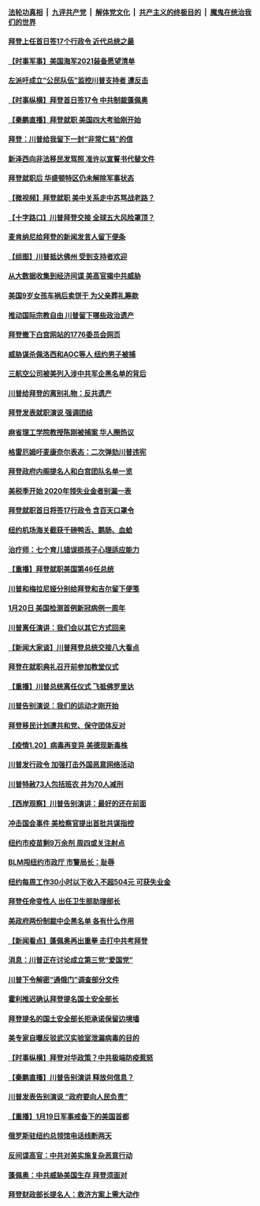 ####  [法轮功真相](../../../../basic/blob/master/README.md?t=01211001) &nbsp;|&nbsp; [九评共产党](../../../../9ping.md/blob/master/README.md?t=01211001) &nbsp;|&nbsp; [解体党文化](../../../../jtdwh.md/blob/master/README.md?t=01211001)  &nbsp;|&nbsp; [共产主义的终极目的](../../../../gczydzjmd.md/blob/master/README.md?t=01211001) &nbsp;|&nbsp; [魔鬼在统治我们的世界](../../../../mgztzwmdsj.md/blob/master/README.md?t=01211001) 

#### [拜登上任首日签17个行政令 近代总统之最](../pages/nsc412/n12701194.md?t=01211001) 

#### [【时事军事】美国海军2021装备愿望清单](../pages/nsc412/n12698484.md?t=01211001) 

#### [左派吁成立“公民队伍”监控川普支持者 遭反击](../pages/nsc412/n12701518.md?t=01211001) 

#### [【时事纵横】拜登首日签17令 中共制裁蓬佩奥](../pages/nsc412/n12701275.md?t=01211001) 

#### [【秦鹏直播】拜登就职 美国四大考验刚开始](../pages/nsc412/n12701423.md?t=01211001) 

#### [拜登：川普给我留下一封“非常仁慈”的信](../pages/nsc412/n12701395.md?t=01211001) 

#### [新泽西向非法移民发驾照 准许以宣誓书代替文件](../pages/nsc412/n12701093.md?t=01211001) 

#### [拜登就职后 华盛顿特区仍未解除军事状态](../pages/nsc412/n12700991.md?t=01211001) 

#### [【微视频】拜登就职 美中关系走中苏骂战老路？](../pages/nsc412/n12700648.md?t=01211001) 

#### [【十字路口】川普拜登交接 全球五大风险罩顶？](../pages/nsc412/n12701378.md?t=01211001) 

#### [麦肯纳尼给拜登的新闻发言人留下便条](../pages/nsc412/n12701319.md?t=01211001) 

#### [【组图】川普抵达佛州 受到支持者欢迎](../pages/nsc412/n12701208.md?t=01211001) 

#### [从大数据收集到经济间谍 美高官揭中共威胁](../pages/nsc412/n12701202.md?t=01211001) 

#### [美国9岁女孩车祸后卖饼干 为父亲葬礼筹款](../pages/nsc412/n12700562.md?t=01211001) 

#### [推动国际宗教自由  川普留下哪些政治遗产](../pages/nsc412/n12701092.md?t=01211001) 

#### [拜登撤下白宫网站的1776委员会网页](../pages/nsc412/n12701141.md?t=01211001) 

#### [威胁谋杀佩洛西和AOC等人 纽约男子被捕](../pages/nsc412/n12701106.md?t=01211001) 

#### [三航空公司被美列入涉中共军企黑名单的背后](../pages/nsc412/n12701022.md?t=01211001) 

#### [川普给拜登的离别礼物：反共遗产](../pages/nsc412/n12700601.md?t=01211001) 

#### [拜登发表就职演说 强调团结](../pages/nsc412/n12701028.md?t=01211001) 

#### [麻省理工学院教授陈刚被捕案 华人圈热议](../pages/nsc412/n12699417.md?t=01211001) 

#### [格雷厄姆吁麦康奈尔表态：二次弹劾川普违宪](../pages/nsc412/n12700942.md?t=01211001) 

#### [拜登政府内阁提名人和白宫团队名单一览](../pages/nsc412/n12700909.md?t=01211001) 

#### [美税季开始 2020年领失业金者别漏一表](../pages/nsc412/n12699212.md?t=01211001) 

#### [拜登就职首日将签17行政令 含百天口罩令](../pages/nsc412/n12700788.md?t=01211001) 

#### [纽约机场海关截获千磅鸭舌、鹅肠、血蛤](../pages/nsc412/n12699424.md?t=01211001) 

#### [治疗师：七个育儿错误损孩子心理适应能力](../pages/nsc412/n12700390.md?t=01211001) 

#### [【重播】拜登就职美国第46任总统](../pages/nsc412/n12700689.md?t=01211001) 

#### [川普和梅拉尼娅分别给拜登和吉尔留下便笺](../pages/nsc412/n12700777.md?t=01211001) 

#### [1月20日 美国检测首例新冠病例一周年](../pages/nsc412/n12700088.md?t=01211001) 

#### [川普离任演讲：我们会以其它方式回来](../pages/nsc412/n12700685.md?t=01211001) 

#### [【新闻大家谈】川普拜登总统交接八大看点](../pages/nsc412/n12700609.md?t=01211001) 

#### [拜登在就职典礼召开前参加教堂仪式](../pages/nsc412/n12700291.md?t=01211001) 

#### [【重播】川普总统离任仪式 飞抵佛罗里达](../pages/nsc412/n12699391.md?t=01211001) 

#### [川普告别演说：我们的运动才刚开始](../pages/nsc412/n12700501.md?t=01211001) 

#### [拜登移民计划遭共和党、保守团体反对](../pages/nsc412/n12700196.md?t=01211001) 

#### [【疫情1.20】病毒再变异 美德现新毒株](../pages/nsc412/n12699996.md?t=01211001) 

#### [川普发行政令 加强打击外国恶意网络活动](../pages/nsc412/n12699933.md?t=01211001) 

#### [川普特赦73人包括班农 并为70人减刑](../pages/nsc412/n12699915.md?t=01211001) 

#### [【西岸观察】川普告别演讲：最好的还在前面](../pages/nsc412/n12699567.md?t=01211001) 

#### [冲击国会事件 美检察官提出首批共谋指控](../pages/nsc412/n12699598.md?t=01211001) 

#### [纽约市疫苗剩9万余剂 周四或关注射点](../pages/nsc412/n12699421.md?t=01211001) 

#### [BLM闯纽约市政厅 市警局长：耻辱](../pages/nsc412/n12699017.md?t=01211001) 

#### [纽约每周工作30小时以下收入不超504元  可获失业金](../pages/nsc412/n12699332.md?t=01211001) 

#### [拜登任命变性人 出任卫生部助理部长](../pages/nsc412/n12699330.md?t=01211001) 

#### [美政府两份制裁中企黑名单 各有什么作用](../pages/nsc412/n12694693.md?t=01211001) 

#### [【新闻看点】蓬佩奥再出重拳 击打中共考拜登](../pages/nsc412/n12699021.md?t=01211001) 

#### [消息：川普正在讨论成立第三党“爱国党”](../pages/nsc412/n12699148.md?t=01211001) 

#### [川普下令解密“通俄门”调查部分文件](../pages/nsc412/n12699129.md?t=01211001) 

#### [霍利推迟确认拜登提名国土安全部长](../pages/nsc412/n12699055.md?t=01211001) 

#### [拜登提名的国土安全部长拒承诺保留边境墙](../pages/nsc412/n12698836.md?t=01211001) 

#### [美专家自曝反驳武汉实验室泄漏病毒的目的](../pages/nsc412/n12698797.md?t=01211001) 

#### [【时事纵横】拜登对华政策？中共极端防疫惹怒](../pages/nsc412/n12698849.md?t=01211001) 

#### [【秦鹏直播】川普告别演讲 释放何信息？](../pages/nsc412/n12698957.md?t=01211001) 

#### [川普发表告别演说 “政府要向人民负责”](../pages/nsc412/n12698870.md?t=01211001) 

#### [【重播】1月19日军事戒备下的美国首都](../pages/nsc412/n12698843.md?t=01211001) 

#### [俄罗斯驻纽约总领馆电话线断两天](../pages/nsc412/n12698673.md?t=01211001) 

#### [反间谍高官：中共对美实施复杂恶意行动](../pages/nsc412/n12698744.md?t=01211001) 

#### [蓬佩奥：中共威胁美国生存 拜登须面对](../pages/nsc412/n12698607.md?t=01211001) 

#### [拜登财政部长提名人：救济方案上需大动作](../pages/nsc412/n12698635.md?t=01211001) 

